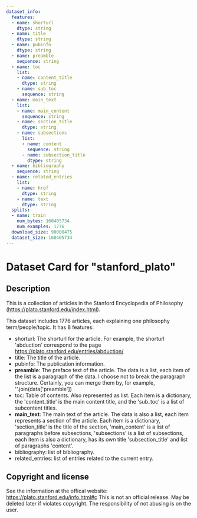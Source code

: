 ```yaml
---
dataset_info:
  features:
  - name: shorturl
    dtype: string
  - name: title
    dtype: string
  - name: pubinfo
    dtype: string
  - name: preamble
    sequence: string
  - name: toc
    list:
    - name: content_title
      dtype: string
    - name: sub_toc
      sequence: string
  - name: main_text
    list:
    - name: main_content
      sequence: string
    - name: section_title
      dtype: string
    - name: subsections
      list:
      - name: content
        sequence: string
      - name: subsection_title
        dtype: string
  - name: bibliography
    sequence: string
  - name: related_entries
    list:
    - name: href
      dtype: string
    - name: text
      dtype: string
  splits:
  - name: train
    num_bytes: 160405734
    num_examples: 1776
  download_size: 90000475
  dataset_size: 160405734
---
```

# Dataset Card for "stanford_plato"

## Description

This is a collection of articles in the Stanford Encyclopedia of Philosophy (https://plato.stanford.edu/index.html).

This dataset includes 1776 articles, each explaining one philosophy term/people/topic. It has 8 features:

- shorturl: The shorturl for the article. For example, the shorturl 'abduction' correspond to the page https://plato.stanford.edu/entries/abduction/
- title: The title of the article.
- pubinfo: The publication information.
- **preamble**: The preface text of the article. The data is a list, each item of the list is a paragraph of the data. I choose not to break the paragraph structure. Certainly, you can merge them by, for example, ''.join(data['preamble'])
- toc: Table of contents. Also represented as list. Each item is a dictionary, the 'content_title' is the main content title, and the 'sub_toc' is a list of subcontent titles.
- **main_text**: The main text of the article.
  The data is also a list, each item represents a section of the article.
  Each item is a dictionary, 'section_title' is the title of the section, 'main_content' is a list of paragraphs before subsections,
  'subsections' is a list of subsections, each item is also a dictionary, has its own title 'subsection_title' and list of paragraphs 'content'.
- bibliography: list of bibliography.
- related_entries: list of entries related to the current entry.

## Copyright and license

See the information at the offical website: https://plato.stanford.edu/info.html#c
This is not an official release. May be deleted later if violates copyright. The responsibility of not abusing is on the user.
